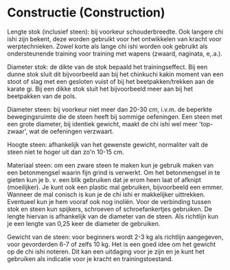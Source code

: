 # Constructie (Construction)

Lengte stok (inclusief steen): bij voorkeur schouderbreedte. Ook langere chi ishi zijn bekent, deze worden gebruikt voor het ontwikkelen van kracht voor werptechnieken. Zowel korte als lange chi ishi worden ook gebruikt als ondersteunende training voor training met wapens (zwaard, naginata, e,.a.).

Diameter stok: de dikte van de stok bepaald het trainingseffect. Bij een dunne stok sluit dit bijvoorbeeld aan bij het chinkuchi kakin moment van een stoot of slag met een gesloten vuist of bij het beetpakken/trekken aan de karate gi. Bij een dikke stok sluit het bijvoorbeeld meer aan bij het beetpakken van de pols.

Diameter steen: bij voorkeur niet meer dan 20-30 cm, i.v.m. de beperkte bewegingsruimte die de steen heeft bij sommige oefeningen. Een steen met een grote diameter, bij identiek gewicht, maakt de chi ishi wel meer 'top-zwaar', wat de oefeningen verzwaart.

Hoogte steen: afhankelijk van het gewenste gewicht, normaliter valt de steen niet te hoger uit dan zo'n 10-15 cm.

Materiaal steen: om een zware steen te maken kun je gebruik maken van een betonmengsel waarin fijn grind is verwerkt. Om het betonmengsel in te gieten kun je b. v. een blik gebruiken dat je erom heen laat of afknipt (moeilijker). Je kunt ook een plastic mal gebruiken, bijvoorbeeld een emmer. Wanneer de mal conisch is kun je de chi ishi er makkelijker uittrekken. Eventueel kun je hem vooraf ook nog inoliën. Voor de verbinding tussen stok en steen kun spijkers, schroeven of schroefankertjes gebruiken. De lengte hiervan is afhankelijk van de diameter van de steen. Als richtlijn kun je een lengte van 0,25 keer de diameter de gebruiken.

Gewicht van de steen: voor beginners wordt 2-3 kg als richtlijn aangegeven, voor gevorderden 6-7 of zelfs 10 kg. Het is een goed idee om het gewicht op de chi ishi noteren. Dit kan een uitdaging voor je zijn en je kunt het gebruiken als indicatie voor je kracht en trainingstoestand. 